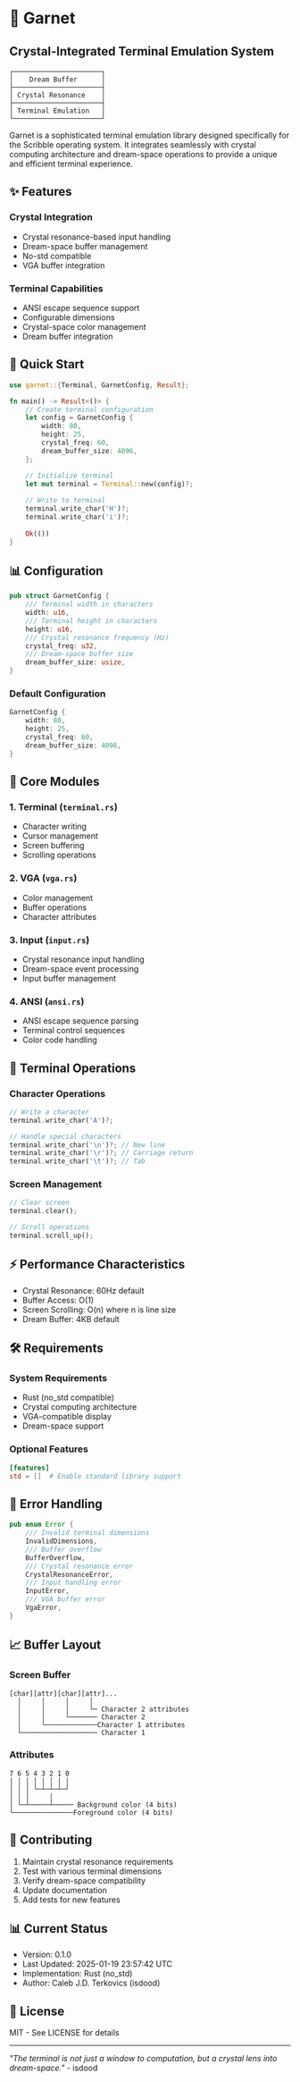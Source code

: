# 🌟 Garnet
## Crystal-Integrated Terminal Emulation System

```ascii
┌──────────────────────┐
│    Dream Buffer      │
├──────────────────────┤
│ Crystal Resonance    │
├──────────────────────┤
│ Terminal Emulation   │
└──────────────────────┘
```

Garnet is a sophisticated terminal emulation library designed specifically for the Scribble operating system. It integrates seamlessly with crystal computing architecture and dream-space operations to provide a unique and efficient terminal experience.

## ✨ Features

### Crystal Integration
- Crystal resonance-based input handling
- Dream-space buffer management
- No-std compatible
- VGA buffer integration

### Terminal Capabilities
- ANSI escape sequence support
- Configurable dimensions
- Crystal-space color management
- Dream buffer integration

## 🚀 Quick Start

```rust
use garnet::{Terminal, GarnetConfig, Result};

fn main() -> Result<()> {
    // Create terminal configuration
    let config = GarnetConfig {
        width: 80,
        height: 25,
        crystal_freq: 60,
        dream_buffer_size: 4096,
    };

    // Initialize terminal
    let mut terminal = Terminal::new(config)?;
    
    // Write to terminal
    terminal.write_char('H')?;
    terminal.write_char('i')?;
    
    Ok(())
}
```

## 📊 Configuration

```rust
pub struct GarnetConfig {
    /// Terminal width in characters
    width: u16,
    /// Terminal height in characters
    height: u16,
    /// Crystal resonance frequency (Hz)
    crystal_freq: u32,
    /// Dream-space buffer size
    dream_buffer_size: usize,
}
```

### Default Configuration
```rust
GarnetConfig {
    width: 80,
    height: 25,
    crystal_freq: 60,
    dream_buffer_size: 4096,
}
```

## 🎯 Core Modules

### 1. Terminal (`terminal.rs`)
- Character writing
- Cursor management
- Screen buffering
- Scrolling operations

### 2. VGA (`vga.rs`)
- Color management
- Buffer operations
- Character attributes

### 3. Input (`input.rs`)
- Crystal resonance input handling
- Dream-space event processing
- Input buffer management

### 4. ANSI (`ansi.rs`)
- ANSI escape sequence parsing
- Terminal control sequences
- Color code handling

## 💫 Terminal Operations

### Character Operations
```rust
// Write a character
terminal.write_char('A')?;

// Handle special characters
terminal.write_char('\n')?; // New line
terminal.write_char('\r')?; // Carriage return
terminal.write_char('\t')?; // Tab
```

### Screen Management
```rust
// Clear screen
terminal.clear();

// Scroll operations
terminal.scroll_up();
```

## ⚡ Performance Characteristics

- Crystal Resonance: 60Hz default
- Buffer Access: O(1)
- Screen Scrolling: O(n) where n is line size
- Dream Buffer: 4KB default

## 🛠️ Requirements

### System Requirements
- Rust (no_std compatible)
- Crystal computing architecture
- VGA-compatible display
- Dream-space support

### Optional Features
```toml
[features]
std = []  # Enable standard library support
```

## 🔬 Error Handling

```rust
pub enum Error {
    /// Invalid terminal dimensions
    InvalidDimensions,
    /// Buffer overflow
    BufferOverflow,
    /// Crystal resonance error
    CrystalResonanceError,
    /// Input handling error
    InputError,
    /// VGA buffer error
    VgaError,
}
```

## 📈 Buffer Layout

### Screen Buffer
```
[char][attr][char][attr]...
  │     │     │     │
  │     │     │     └─ Character 2 attributes
  │     │     └─────── Character 2
  │     └─────────────Character 1 attributes
  └─────────────────── Character 1
```

### Attributes
```
7 6 5 4 3 2 1 0
│ │ │ │ │ │ │ │
│ │ │ └─┴─┴─┴─┘
│ │ │     │
│ └─┴─────┴───── Background color (4 bits)
└───────────────Foreground color (4 bits)
```

## 🤝 Contributing

1. Maintain crystal resonance requirements
2. Test with various terminal dimensions
3. Verify dream-space compatibility
4. Update documentation
5. Add tests for new features

## 📊 Current Status
- Version: 0.1.0
- Last Updated: 2025-01-19 23:57:42 UTC
- Implementation: Rust (no_std)
- Author: Caleb J.D. Terkovics (isdood)

## 📜 License
MIT - See LICENSE for details

---

*"The terminal is not just a window to computation, but a crystal lens into dream-space."* - isdood
